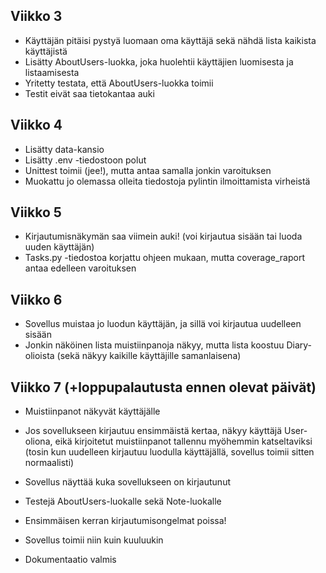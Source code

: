 ## Viikko 3

- Käyttäjän pitäisi pystyä luomaan oma käyttäjä sekä nähdä lista kaikista käyttäjistä
- Lisätty AboutUsers-luokka, joka huolehtii käyttäjien luomisesta ja listaamisesta
- Yritetty testata, että AboutUsers-luokka toimii
- Testit eivät saa tietokantaa auki

## Viikko 4

- Lisätty data-kansio
- Lisätty .env -tiedostoon polut
- Unittest toimii (jee!), mutta antaa samalla jonkin varoituksen
- Muokattu jo olemassa olleita tiedostoja pylintin ilmoittamista virheistä

## Viikko 5

- Kirjautumisnäkymän saa viimein auki! (voi kirjautua sisään tai luoda uuden käyttäjän)
- Tasks.py -tiedostoa korjattu ohjeen mukaan, mutta coverage_raport antaa edelleen varoituksen

## Viikko 6

- Sovellus muistaa jo luodun käyttäjän, ja sillä voi kirjautua uudelleen sisään
- Jonkin näköinen lista muistiinpanoja näkyy, mutta lista koostuu Diary-olioista (sekä näkyy kaikille käyttäjille samanlaisena)

## Viikko 7 (+loppupalautusta ennen olevat päivät)

- Muistiinpanot näkyvät käyttäjälle
- Jos sovellukseen kirjautuu ensimmäistä kertaa, näkyy käyttäjä User-oliona, eikä kirjoitetut muistiinpanot tallennu myöhemmin katseltaviksi (tosin kun uudelleen kirjautuu luodulla käyttäjällä, sovellus toimii sitten normaalisti)
- Sovellus näyttää kuka sovellukseen on kirjautunut
- Testejä AboutUsers-luokalle sekä Note-luokalle

- Ensimmäisen kerran kirjautumisongelmat poissa!
- Sovellus toimii niin kuin kuuluukin
- Dokumentaatio valmis
